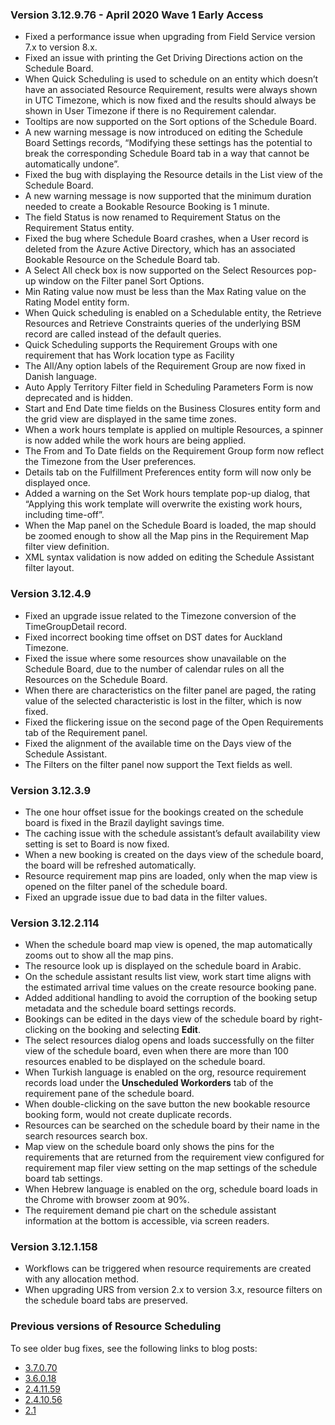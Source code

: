 ### Version 3.12.9.76 - April 2020 Wave 1 Early Access 

- Fixed a performance issue when upgrading from Field Service version 7.x to version 8.x.  
- Fixed an issue with printing the Get Driving Directions action on the Schedule Board.  
- When Quick Scheduling is used to schedule on an entity which doesn’t have an associated Resource Requirement, results were always shown in UTC Timezone, which is now fixed and the results should always be shown in User Timezone if there is no Requirement calendar. 
- Tooltips are now supported on the Sort options of the Schedule Board.  
- A new warning message is now introduced on editing the Schedule Board Settings records, “Modifying these settings has the potential to break the corresponding Schedule Board tab in a way that cannot be automatically undone”. 
- Fixed the bug with displaying the Resource details in the List view of the Schedule Board.  
- A new warning message is now supported that the minimum duration needed to create a Bookable Resource Booking is 1 minute. 
- The field Status is now renamed to Requirement Status on the Requirement Status entity. 
- Fixed the bug where Schedule Board crashes, when a User record is deleted from the Azure Active Directory, which has an associated Bookable Resource on the Schedule Board tab.  
- A Select All check box is now supported on the Select Resources pop-up window on the Filter panel Sort Options.  
- Min Rating value now must be less than the Max Rating value on the Rating Model entity form.  
- When Quick scheduling is enabled on a Schedulable entity, the Retrieve Resources and Retrieve Constraints queries of the underlying BSM record are called instead of the default queries.  
- Quick Scheduling supports the Requirement Groups with one requirement that has Work location type as Facility 
- The All/Any option labels of the Requirement Group are now fixed in Danish language. 
- Auto Apply Territory Filter field in Scheduling Parameters Form is now deprecated and is hidden.  
- Start and End Date time fields on the Business Closures entity form and the grid view are displayed in the same time zones.  
- When a work hours template is applied on multiple Resources, a spinner is now added while the work hours are being applied.  
- The From and To Date fields on the Requirement Group form now reflect the Timezone from the User preferences.  
- Details tab on the Fulfillment Preferences entity form will now only be displayed once.  
- Added a warning on the Set Work hours template pop-up dialog, that “Applying this work template will overwrite the existing work hours, including time-off”.  
- When the Map panel on the Schedule Board is loaded, the map should be zoomed enough to show all the Map pins in the Requirement Map filter view definition.  
- XML syntax validation is now added on editing the Schedule Assistant filter layout.  

### Version 3.12.4.9

- Fixed an upgrade issue related to the Timezone conversion of the TimeGroupDetail record.  
- Fixed incorrect booking time offset on DST dates for Auckland Timezone.  
- Fixed the issue where some resources show unavailable on the Schedule Board, due to the number of calendar rules on all the Resources on the Schedule Board.  
- When there are characteristics on the filter panel are paged, the rating value of the selected characteristic is lost in the filter, which is now fixed.  
- Fixed the flickering issue on the second page of the Open Requirements tab of the Requirement panel.  
- Fixed the alignment of the available time on the Days view of the Schedule Assistant.  
- The Filters on the filter panel now support the Text fields as well.  

### Version 3.12.3.9

- The one hour offset issue for the bookings created on the schedule board is fixed in the Brazil daylight savings time.
- The caching issue with the schedule assistant’s default availability view setting is set to Board is now fixed.
- When a new booking is created on the days view of the schedule board, the board will be refreshed automatically.
- Resource requirement map pins are loaded, only when the map view is opened on the filter panel of the schedule board. 
- Fixed an upgrade issue due to bad data in the filter values. 

### Version 3.12.2.114

- When the schedule board map view is opened, the map automatically zooms out to show all the map pins. 
- The resource look up is displayed on the schedule board in Arabic.
- On the schedule assistant results list view, work start time aligns with the estimated arrival time values on the create resource booking pane. 
- Added additional handling to avoid the corruption of the booking setup metadata and the schedule board settings records. 
- Bookings can be edited in the days view of the schedule board by right-clicking on the booking and selecting **Edit**.
- The select resources dialog opens and loads successfully on the filter view of the schedule board, even when there are more than 100 resources enabled to be displayed on the schedule board.  
- When Turkish language is enabled on the org, resource requirement records load under the **Unscheduled Workorders** tab of the requirement pane of the schedule board. 
- When double-clicking on the save button the new bookable resource booking form, would not create duplicate records. 
- Resources can be searched on the schedule board by their name in the search resources search box. 
- Map view on the schedule board only shows the pins for the requirements that are returned from the requirement view configured for requirement map filer view setting on the map settings of the schedule board tab settings. 
- When Hebrew language is enabled on the org, schedule board loads in the Chrome with browser zoom at 90%. 
- The requirement demand pie chart on the schedule assistant information at the bottom is accessible, via screen readers. 

### Version 3.12.1.158

- Workflows can be triggered when resource requirements are created with any allocation method.
- When upgrading URS from version 2.x to version 3.x, resource filters on the schedule board tabs are preserved. 

### Previous versions of Resource Scheduling

To see older bug fixes, see the following links to blog posts:

- [3.7.0.70](https://cloudblogs.microsoft.com/dynamics365/it/2019/05/14/enhancements-and-bug-fixes-in-universal-resource-scheduling-urs-version-3-7-0-70/)
- [3.6.0.18](https://cloudblogs.microsoft.com/dynamics365/it/2019/05/01/release-notes-for-universal-resource-scheduling-version-3-6-0-18/)
- [2.4.11.59](https://cloudblogs.microsoft.com/dynamics365/it/2019/05/14/enhancements-and-bug-fixes-in-universal-resource-scheduling-urs-version-2-4-11-59/)
- [2.4.10.56](https://cloudblogs.microsoft.com/dynamics365/it/2019/05/01/release-notes-for-universal-resource-scheduling-version-2-4-10-56/)
- [2.1](https://cloudblogs.microsoft.com/dynamics365/it/2017/05/19/universal-resource-scheduling-solution-for-dynamics-365-update-6-1/)
